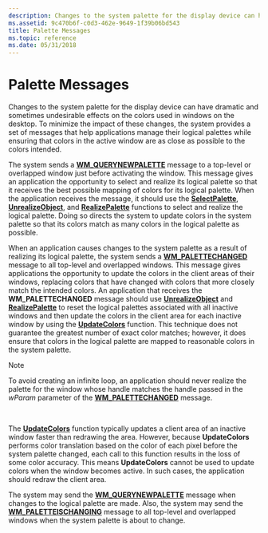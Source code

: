 ```yaml
---
description: Changes to the system palette for the display device can have dramatic and sometimes undesirable effects on the colors used in windows on the desktop.
ms.assetid: 9c470b6f-c0d3-462e-9649-1f39b06bd543
title: Palette Messages
ms.topic: reference
ms.date: 05/31/2018
---
```


# Palette Messages

Changes to the system palette for the display device can have dramatic and sometimes undesirable effects on the colors used in windows on the desktop. To minimize the impact of these changes, the system provides a set of messages that help applications manage their logical palettes while ensuring that colors in the active window are as close as possible to the colors intended.

The system sends a [**WM\_QUERYNEWPALETTE**](wm-querynewpalette.md) message to a top-level or overlapped window just before activating the window. This message gives an application the opportunity to select and realize its logical palette so that it receives the best possible mapping of colors for its logical palette. When the application receives the message, it should use the [**SelectPalette**](/windows/desktop/api/Wingdi/nf-wingdi-selectpalette), [**UnrealizeObject**](/windows/desktop/api/Wingdi/nf-wingdi-unrealizeobject), and [**RealizePalette**](/windows/desktop/api/Wingdi/nf-wingdi-realizepalette) functions to select and realize the logical palette. Doing so directs the system to update colors in the system palette so that its colors match as many colors in the logical palette as possible.

When an application causes changes to the system palette as a result of realizing its logical palette, the system sends a [**WM\_PALETTECHANGED**](wm-palettechanged.md) message to all top-level and overlapped windows. This message gives applications the opportunity to update the colors in the client areas of their windows, replacing colors that have changed with colors that more closely match the intended colors. An application that receives the **WM\_PALETTECHANGED** message should use [**UnrealizeObject**](/windows/desktop/api/Wingdi/nf-wingdi-unrealizeobject) and [**RealizePalette**](/windows/desktop/api/Wingdi/nf-wingdi-realizepalette) to reset the logical palettes associated with all inactive windows and then update the colors in the client area for each inactive window by using the [**UpdateColors**](/windows/desktop/api/Wingdi/nf-wingdi-updatecolors) function. This technique does not guarantee the greatest number of exact color matches; however, it does ensure that colors in the logical palette are mapped to reasonable colors in the system palette.

> [!Note]  
> To avoid creating an infinite loop, an application should never realize the palette for the window whose handle matches the handle passed in the *wParam* parameter of the [**WM\_PALETTECHANGED**](wm-palettechanged.md) message.

 

The [**UpdateColors**](/windows/desktop/api/Wingdi/nf-wingdi-updatecolors) function typically updates a client area of an inactive window faster than redrawing the area. However, because **UpdateColors** performs color translation based on the color of each pixel before the system palette changed, each call to this function results in the loss of some color accuracy. This means **UpdateColors** cannot be used to update colors when the window becomes active. In such cases, the application should redraw the client area.

The system may send the [**WM\_QUERYNEWPALETTE**](wm-querynewpalette.md) message when changes to the logical palette are made. Also, the system may send the [**WM\_PALETTEISCHANGING**](wm-paletteischanging.md) message to all top-level and overlapped windows when the system palette is about to change.

 

 



